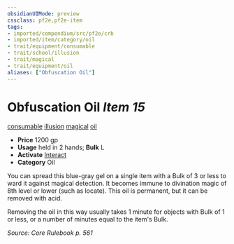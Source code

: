 ```yaml
---
obsidianUIMode: preview
cssclass: pf2e,pf2e-item
tags:
- imported/compendium/src/pf2e/crb
- imported/item/category/oil
- trait/equipment/consumable
- trait/school/illusion
- trait/magical
- trait/equipment/oil
aliases: ["Obfuscation Oil"]
---
```

# Obfuscation Oil *Item 15*  
[consumable](consumable.md)  [illusion](illusion.md)  [magical](magical.md)  [oil](oil.md)  

- **Price** 1200 gp
- **Usage** held in 2 hands; **Bulk** L
- **Activate** [Interact](interact.md)
- **Category** Oil

You can spread this blue-gray gel on a single item with a Bulk of 3 or less to ward it against magical detection. It becomes immune to divination magic of 8th level or lower (such as locate). This oil is permanent, but it can be removed with acid.

Removing the oil in this way usually takes 1 minute for objects with Bulk of 1 or less, or a number of minutes equal to the item's Bulk.

*Source: Core Rulebook p. 561*